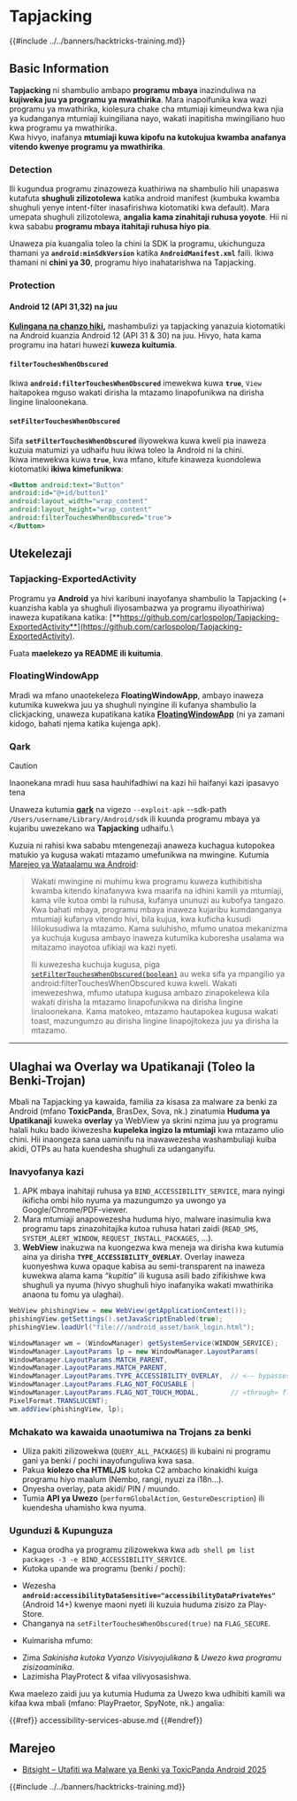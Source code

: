 # Tapjacking

{{#include ../../banners/hacktricks-training.md}}

## **Basic Information**

**Tapjacking** ni shambulio ambapo **programu** **mbaya** inazinduliwa na **kujiweka juu ya programu ya mwathirika**. Mara inapoifunika kwa wazi programu ya mwathirika, kiolesura chake cha mtumiaji kimeundwa kwa njia ya kudanganya mtumiaji kuingiliana nayo, wakati inapitisha mwingiliano huo kwa programu ya mwathirika.\
Kwa hivyo, inafanya **mtumiaji kuwa kipofu na kutokujua kwamba anafanya vitendo kwenye programu ya mwathirika**.

### Detection

Ili kugundua programu zinazoweza kuathiriwa na shambulio hili unapaswa kutafuta **shughuli zilizotolewa** katika android manifest (kumbuka kwamba shughuli yenye intent-filter inasafirishwa kiotomatiki kwa default). Mara umepata shughuli zilizotolewa, **angalia kama zinahitaji ruhusa yoyote**. Hii ni kwa sababu **programu mbaya itahitaji ruhusa hiyo pia**.

Unaweza pia kuangalia toleo la chini la SDK la programu, ukichunguza thamani ya **`android:minSdkVersion`** katika **`AndroidManifest.xml`** faili. Ikiwa thamani ni **chini ya 30**, programu hiyo inahatarishwa na Tapjacking.

### Protection

#### Android 12 (API 31,32) na juu

[**Kulingana na chanzo hiki**](https://www.geeksforgeeks.org/tapjacking-in-android/)**,** mashambulizi ya tapjacking yanazuia kiotomatiki na Android kuanzia Android 12 (API 31 & 30) na juu. Hivyo, hata kama programu ina hatari huwezi **kuweza kuitumia**.

#### `filterTouchesWhenObscured`

Ikiwa **`android:filterTouchesWhenObscured`** imewekwa kuwa **`true`**, `View` haitapokea mguso wakati dirisha la mtazamo linapofunikwa na dirisha lingine linaloonekana.

#### **`setFilterTouchesWhenObscured`**

Sifa **`setFilterTouchesWhenObscured`** iliyowekwa kuwa kweli pia inaweza kuzuia matumizi ya udhaifu huu ikiwa toleo la Android ni la chini.\
Ikiwa imewekwa kuwa **`true`**, kwa mfano, kitufe kinaweza kuondolewa kiotomatiki **ikiwa kimefunikwa**:
```xml
<Button android:text="Button"
android:id="@+id/button1"
android:layout_width="wrap_content"
android:layout_height="wrap_content"
android:filterTouchesWhenObscured="true">
</Button>
```
## Utekelezaji

### Tapjacking-ExportedActivity

Programu ya **Android** ya hivi karibuni inayofanya shambulio la Tapjacking (+ kuanzisha kabla ya shughuli iliyosambazwa ya programu iliyoathiriwa) inaweza kupatikana katika: [**https://github.com/carlospolop/Tapjacking-ExportedActivity**](https://github.com/carlospolop/Tapjacking-ExportedActivity).

Fuata **maelekezo ya README ili kuitumia**.

### FloatingWindowApp

Mradi wa mfano unaotekeleza **FloatingWindowApp**, ambayo inaweza kutumika kuwekwa juu ya shughuli nyingine ili kufanya shambulio la clickjacking, unaweza kupatikana katika [**FloatingWindowApp**](https://github.com/aminography/FloatingWindowApp) (ni ya zamani kidogo, bahati njema katika kujenga apk).

### Qark

> [!CAUTION]
> Inaonekana mradi huu sasa hauhifadhiwi na kazi hii haifanyi kazi ipasavyo tena

Unaweza kutumia [**qark**](https://github.com/linkedin/qark) na vigezo `--exploit-apk` --sdk-path `/Users/username/Library/Android/sdk` ili kuunda programu mbaya ya kujaribu uwezekano wa **Tapjacking** udhaifu.\

Kuzuia ni rahisi kwa sababu mtengenezaji anaweza kuchagua kutopokea matukio ya kugusa wakati mtazamo umefunikwa na mwingine. Kutumia [Marejeo ya Wataalamu wa Android](https://developer.android.com/reference/android/view/View#security):

> Wakati mwingine ni muhimu kwa programu kuweza kuthibitisha kwamba kitendo kinafanywa kwa maarifa na idhini kamili ya mtumiaji, kama vile kutoa ombi la ruhusa, kufanya ununuzi au kubofya tangazo. Kwa bahati mbaya, programu mbaya inaweza kujaribu kumdanganya mtumiaji kufanya vitendo hivi, bila kujua, kwa kuficha kusudi lililokusudiwa la mtazamo. Kama suluhisho, mfumo unatoa mekanizma ya kuchuja kugusa ambayo inaweza kutumika kuboresha usalama wa mitazamo inayotoa ufikiaji wa kazi nyeti.
>
> Ili kuwezesha kuchuja kugusa, piga [`setFilterTouchesWhenObscured(boolean)`](https://developer.android.com/reference/android/view/View#setFilterTouchesWhenObscured%28boolean%29) au weka sifa ya mpangilio ya android:filterTouchesWhenObscured kuwa kweli. Wakati imewezeshwa, mfumo utatupa kugusa ambazo zinapokelewa kila wakati dirisha la mtazamo linapofunikwa na dirisha lingine linaloonekana. Kama matokeo, mtazamo hautapokea kugusa wakati toast, mazungumzo au dirisha lingine linapojitokeza juu ya dirisha la mtazamo.

---

## Ulaghai wa Overlay wa Upatikanaji (Toleo la Benki-Trojan)

Mbali na Tapjacking ya kawaida, familia za kisasa za malware za benki za Android (mfano **ToxicPanda**, BrasDex, Sova, nk.) zinatumia **Huduma ya Upatikanaji** kuweka **overlay** ya WebView ya skrini nzima juu ya programu halali huku bado ikiwezesha **kupeleka ingizo la mtumiaji** kwa mtazamo ulio chini. Hii inaongeza sana uaminifu na inawawezesha washambuliaji kuiba akidi, OTPs au hata kuendesha shughuli za udanganyifu.

### Inavyofanya kazi
1. APK mbaya inahitaji ruhusa ya `BIND_ACCESSIBILITY_SERVICE`, mara nyingi ikificha ombi hilo nyuma ya mazungumzo ya uwongo ya Google/Chrome/PDF-viewer.
2. Mara mtumiaji anapowezesha huduma hiyo, malware inasimulia kwa programu taps zinazohitajika kutoa ruhusa hatari zaidi (`READ_SMS`, `SYSTEM_ALERT_WINDOW`, `REQUEST_INSTALL_PACKAGES`, …).
3. **WebView** inakuzwa na kuongezwa kwa meneja wa dirisha kwa kutumia aina ya dirisha **`TYPE_ACCESSIBILITY_OVERLAY`**. Overlay inaweza kuonyeshwa kuwa opaque kabisa au semi-transparent na inaweza kuwekwa alama kama *“kupitia”* ili kugusa asili bado zifikishwe kwa shughuli ya nyuma (hivyo shughuli hiyo inafanyika wakati mwathirika anaona tu fomu ya ulaghai).
```java
WebView phishingView = new WebView(getApplicationContext());
phishingView.getSettings().setJavaScriptEnabled(true);
phishingView.loadUrl("file:///android_asset/bank_login.html");

WindowManager wm = (WindowManager) getSystemService(WINDOW_SERVICE);
WindowManager.LayoutParams lp = new WindowManager.LayoutParams(
WindowManager.LayoutParams.MATCH_PARENT,
WindowManager.LayoutParams.MATCH_PARENT,
WindowManager.LayoutParams.TYPE_ACCESSIBILITY_OVERLAY,  // <-- bypasses SYSTEM_ALERT_WINDOW prompt
WindowManager.LayoutParams.FLAG_NOT_FOCUSABLE |
WindowManager.LayoutParams.FLAG_NOT_TOUCH_MODAL,        // «through» flag → forward touches
PixelFormat.TRANSLUCENT);
wm.addView(phishingView, lp);
```
### Mchakato wa kawaida unaotumiwa na Trojans za benki
* Uliza pakiti zilizowekwa (`QUERY_ALL_PACKAGES`) ili kubaini ni programu gani ya benki / pochi inayofunguliwa kwa sasa.
* Pakua **kiolezo cha HTML/JS** kutoka C2 ambacho kinakidhi kuiga programu hiyo maalum (Nembo, rangi, nyuzi za i18n…).
* Onyesha overlay, pata akidi/ PIN / muundo.
* Tumia **API ya Uwezo** (`performGlobalAction`, `GestureDescription`) ili kuendesha uhamisho kwa nyuma.

### Ugunduzi & Kupunguza
* Kagua orodha ya programu zilizowekwa kwa `adb shell pm list packages -3 -e BIND_ACCESSIBILITY_SERVICE`.
* Kutoka upande wa programu (benki / pochi):
- Wezesha **`android:accessibilityDataSensitive="accessibilityDataPrivateYes"`** (Android 14+) kwenye maoni nyeti ili kuzuia huduma zisizo za Play-Store.
- Changanya na `setFilterTouchesWhenObscured(true)` na `FLAG_SECURE`.
* Kuimarisha mfumo:
- Zima *Sakinisha kutoka Vyanzo Visivyojulikana* & *Uwezo kwa programu zisizoaminika*.
- Lazimisha PlayProtect & vifaa vilivyosasishwa.

Kwa maelezo zaidi juu ya kutumia Huduma za Uwezo kwa udhibiti kamili wa kifaa kwa mbali (mfano: PlayPraetor, SpyNote, nk.) angalia:


{{#ref}}
accessibility-services-abuse.md
{{#endref}}

## Marejeo
* [Bitsight – Utafiti wa Malware ya Benki ya ToxicPanda Android 2025](https://www.bitsight.com/blog/toxicpanda-android-banking-malware-2025-study)

{{#include ../../banners/hacktricks-training.md}}
